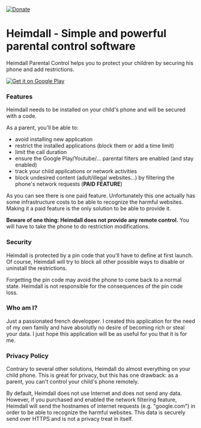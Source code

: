 [![Donate](https://img.shields.io/badge/Donate-PayPal-green.svg)](https://www.paypal.me/fredericjulian)

# Heimdall - Simple and powerful parental control software

Heimdall Parental Control helps you to protect your children by securing his phone and add restrictions.

<a href='https://play.google.com/store/apps/details?id=net.frju.heimdall&pcampaignid=MKT-Other-global-all-co-prtnr-py-PartBadge-Mar2515-1'><img alt='Get it on Google Play' src='https://play.google.com/intl/en_us/badges/images/generic/en_badge_web_generic.png'/></a>

### Features

Heimdall needs to be installed on your child's phone and will be secured with a code.

As a parent, you'll be able to:
- avoid installing new application
- restrict the installed applications (block them or add a time limit)
- limit the call duration
- ensure the Google Play/Youtube/... parental filters are enabled (and stay enabled)
- track your child applications or network activities
- block undesired content (adult/illegal websites...) by filtering the phone's network requests (**PAID FEATURE**)

As you can see there is one paid feature. Unfortunately this one actually has some infrastructure costs to be able to recognize the harmful websites. Making it a paid feature is the only solution to be able to provide it.

**Beware of one thing: Heimdall does not provide any remote control.** You will have to take the phone to do restriction modifications.

### Security

Heimdall is protected by a pin code that you'll have to define at first launch. Of course, Heimdall will try to block all other possible ways to disable or uninstall the restrictions.

Forgetting the pin code may avoid the phone to come back to a normal state. Heimdall is not responsible for the consequences of the pin code loss.

### Who am I?

Just a passionated french developper. I created this application for the need of my own family and have absolutly no desire of becoming rich or steal your data. I just hope this application will be as useful for you that it is for me.

### Privacy Policy

Contrary to several other solutions, Heimdall do almost everything on your child phone. This is great for privacy, but this has one drawback: as a parent, you can't control your child's phone remotely.

By default, Heimdall does not use Internet and does not send any data. However, if you purchased and enabled the network filtering feature, Heimdall will send the hostnames of internet requests (e.g. "google.com") in order to be able to recognize the harmful websites. This data is securely send over HTTPS and is not a privacy treat in itself.
